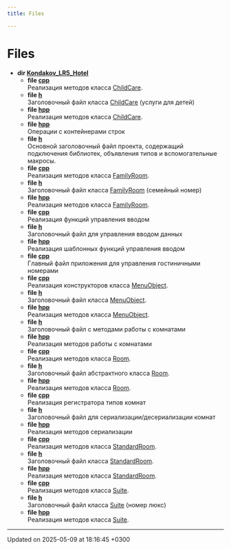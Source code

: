 ```yaml
---
title: Files

---
```


# Files




* **dir [Kondakov_LR5_Hotel](Files/dir_e09cad5e6c61f9e11f54ff01fcc27b07.md#dir-kondakov-lr5-hotel)** 
    * **file [cpp](Files/kondakov__lr5__child__care_8cpp.md#file-kondakov-lr5-child-care.cpp)** <br>Реализация методов класса [ChildCare](Classes/class_child_care.md). 
    * **file [h](Files/kondakov__lr5__child__care_8h.md#file-kondakov-lr5-child-care.h)** <br>Заголовочный файл класса [ChildCare](Classes/class_child_care.md) (услуги для детей) 
    * **file [hpp](Files/kondakov__lr5__child__care_8hpp.md#file-kondakov-lr5-child-care.hpp)** <br>Реализация методов класса [ChildCare](Classes/class_child_care.md). 
    * **file [hpp](Files/kondakov__lr5__container__operations_8hpp.md#file-kondakov-lr5-container-operations.hpp)** <br>Операции с контейнерами строк 
    * **file [h](Files/kondakov__lr5__def_8h.md#file-kondakov-lr5-def.h)** <br>Основной заголовочный файл проекта, содержащий подключения библиотек, объявления типов и вспомогательные макросы. 
    * **file [cpp](Files/kondakov__lr5__family__room_8cpp.md#file-kondakov-lr5-family-room.cpp)** <br>Реализация методов класса [FamilyRoom](Classes/class_family_room.md). 
    * **file [h](Files/kondakov__lr5__family__room_8h.md#file-kondakov-lr5-family-room.h)** <br>Заголовочный файл класса [FamilyRoom](Classes/class_family_room.md) (семейный номер) 
    * **file [hpp](Files/kondakov__lr5__family__room_8hpp.md#file-kondakov-lr5-family-room.hpp)** <br>Реализация методов класса [FamilyRoom](Classes/class_family_room.md). 
    * **file [cpp](Files/kondakov__lr5__input__control_8cpp.md#file-kondakov-lr5-input-control.cpp)** <br>Реализация функций управления вводом 
    * **file [h](Files/kondakov__lr5__input__control_8h.md#file-kondakov-lr5-input-control.h)** <br>Заголовочный файл для управления вводом данных 
    * **file [hpp](Files/kondakov__lr5__input__control_8hpp.md#file-kondakov-lr5-input-control.hpp)** <br>Реализация шаблонных функций управления вводом 
    * **file [cpp](Files/kondakov__lr5__main_8cpp.md#file-kondakov-lr5-main.cpp)** <br>Главный файл приложения для управления гостиничными номерами 
    * **file [cpp](Files/kondakov__lr5__menu__object_8cpp.md#file-kondakov-lr5-menu-object.cpp)** <br>Реализация конструкторов класса [MenuObject](Classes/class_menu_object.md). 
    * **file [h](Files/kondakov__lr5__menu__object_8h.md#file-kondakov-lr5-menu-object.h)** <br>Заголовочный файл класса [MenuObject](Classes/class_menu_object.md). 
    * **file [hpp](Files/kondakov__lr5__menu__object_8hpp.md#file-kondakov-lr5-menu-object.hpp)** <br>Реализация методов класса [MenuObject](Classes/class_menu_object.md). 
    * **file [h](Files/kondakov__lr5__methods_8h.md#file-kondakov-lr5-methods.h)** <br>Заголовочный файл с методами работы с комнатами 
    * **file [hpp](Files/kondakov__lr5__methods_8hpp.md#file-kondakov-lr5-methods.hpp)** <br>Реализация методов работы с комнатами 
    * **file [cpp](Files/kondakov__lr5__room_8cpp.md#file-kondakov-lr5-room.cpp)** <br>Реализация методов класса [Room](Classes/class_room.md). 
    * **file [h](Files/kondakov__lr5__room_8h.md#file-kondakov-lr5-room.h)** <br>Заголовочный файл абстрактного класса [Room](Classes/class_room.md). 
    * **file [hpp](Files/kondakov__lr5__room_8hpp.md#file-kondakov-lr5-room.hpp)** <br>Реализация методов класса [Room](Classes/class_room.md). 
    * **file [cpp](Files/kondakov__lr5__serializer_8cpp.md#file-kondakov-lr5-serializer.cpp)** <br>Реализация регистратора типов комнат 
    * **file [h](Files/kondakov__lr5__serializer_8h.md#file-kondakov-lr5-serializer.h)** <br>Заголовочный файл для сериализации/десериализации комнат 
    * **file [hpp](Files/kondakov__lr5__serializer_8hpp.md#file-kondakov-lr5-serializer.hpp)** <br>Реализация методов сериализации 
    * **file [cpp](Files/kondakov__lr5__standard__room_8cpp.md#file-kondakov-lr5-standard-room.cpp)** <br>Реализация методов класса [StandardRoom](Classes/class_standard_room.md). 
    * **file [h](Files/kondakov__lr5__standard__room_8h.md#file-kondakov-lr5-standard-room.h)** <br>Заголовочный файл класса [StandardRoom](Classes/class_standard_room.md). 
    * **file [hpp](Files/kondakov__lr5__standard__room_8hpp.md#file-kondakov-lr5-standard-room.hpp)** <br>Реализация методов класса [StandardRoom](Classes/class_standard_room.md). 
    * **file [cpp](Files/kondakov__lr5__suite_8cpp.md#file-kondakov-lr5-suite.cpp)** <br>Реализация методов класса [Suite](Classes/class_suite.md). 
    * **file [h](Files/kondakov__lr5__suite_8h.md#file-kondakov-lr5-suite.h)** <br>Заголовочный файл класса [Suite](Classes/class_suite.md) (номер люкс) 
    * **file [hpp](Files/kondakov__lr5__suite_8hpp.md#file-kondakov-lr5-suite.hpp)** <br>Реализация методов класса [Suite](Classes/class_suite.md). 



-------------------------------

Updated on 2025-05-09 at 18:16:45 +0300

